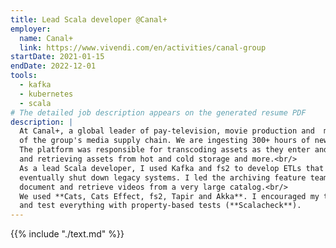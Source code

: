 ```yaml
---
title: Lead Scala developer @Canal+
employer:
  name: Canal+
  link: https://www.vivendi.com/en/activities/canal-group
startDate: 2021-01-15
endDate: 2022-12-01
tools:
  - kafka
  - kubernetes
  - scala
# The detailed job description appears on the generated resume PDF
description: |
  At Canal+, a global leader of pay-television, movie production and  movie distribution, I worked on Mediahub, a media asset management system (MAM), the cornerstone
  of the group's media supply chain. We are ingesting 300+ hours of new content every day.
  The platform was responsible for transcoding assets as they enter and leave the system, creating proxies, storing
  and retrieving assets from hot and cold storage and more.<br/>
  As a lead Scala developer, I used Kafka and fs2 to develop ETLs that allowed us move massive amounts of data safely from the legacy systems, and
  eventually shut down legacy systems. I led the archiving feature team. My team was providing archivists the tools they need to
  document and retrieve videos from a very large catalog.<br/>
  We used **Cats, Cats Effect, fs2, Tapir and Akka**. I encouraged my team mates to apply functional programming, hexagonal architecture,
  and test everything with property-based tests (**Scalacheck**).
---
```


{{% include "./text.md" %}}

